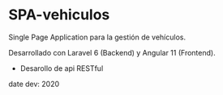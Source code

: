 # SPA-vehiculos
Single Page Application para la gestión de vehículos.

Desarrollado con Laravel 6 (Backend) y Angular 11 (Frontend).
  - Desarollo de api RESTful

date dev: 2020

